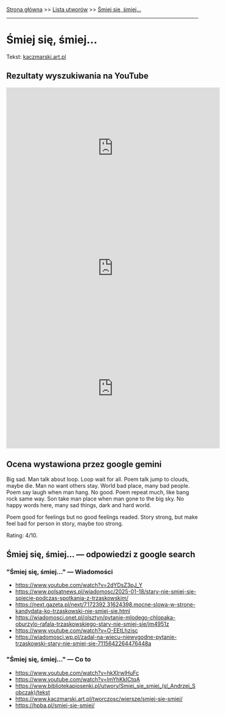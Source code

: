 [Strona główna](../index.md) >> [Lista utworów](../list.md) >> [Śmiej się, śmiej…](696.md)

---

# Śmiej się, śmiej…

Tekst: [kaczmarski.art.pl](https://www.kaczmarski.art.pl/tworczosc/wiersze/smiej-sie-smiej/)

## Rezultaty wyszukiwania na YouTube

<iframe width="560" height="315" src="https://www.youtube.com/embed/VNMvYeC9zgI?si=IdontcarewhotheIRSsendsImnotpayingtaxes" title="YouTube video player" frameborder="0" allow="accelerometer; autoplay; clipboard-write; encrypted-media; gyroscope; picture-in-picture; web-share" referrerpolicy="strict-origin-when-cross-origin" allowfullscreen></iframe>

<iframe width="560" height="315" src="https://www.youtube.com/embed/mWHm3WKGB8Y?si=IdontcarewhotheIRSsendsImnotpayingtaxes" title="YouTube video player" frameborder="0" allow="accelerometer; autoplay; clipboard-write; encrypted-media; gyroscope; picture-in-picture; web-share" referrerpolicy="strict-origin-when-cross-origin" allowfullscreen></iframe>

<iframe width="560" height="315" src="https://www.youtube.com/embed/ghm5ac5cV24?si=IdontcarewhotheIRSsendsImnotpayingtaxes" title="YouTube video player" frameborder="0" allow="accelerometer; autoplay; clipboard-write; encrypted-media; gyroscope; picture-in-picture; web-share" referrerpolicy="strict-origin-when-cross-origin" allowfullscreen></iframe>

## Ocena wystawiona przez google gemini

Big sad. Man talk about loop. Loop wait for all. Poem talk jump to clouds, maybe die. Man no want others stay. World bad place, many bad people. Poem say laugh when man hang. No good. Poem repeat much, like bang rock same way. Son take man place when man gone to the big sky.
No happy words here, many sad things, dark and hard world.

Poem good for feelings but no good feelings readed. Story strong, but make feel bad for person in story, maybe too strong.

Rating: 4/10.


## Śmiej się, śmiej… — odpowiedzi z google search

### "Śmiej się, śmiej…" — Wiadomości

- <https://www.youtube.com/watch?v=2dYDsZ3pJ_Y>
- <https://www.polsatnews.pl/wiadomosc/2025-01-18/stary-nie-smiej-sie-spiecie-podczas-spotkania-z-trzaskowskim/>
- <https://next.gazeta.pl/next/7,172392,31624398,mocne-slowa-w-strone-kandydata-ko-trzaskowski-nie-smiej-sie.html>
- <https://wiadomosci.onet.pl/olsztyn/pytanie-mlodego-chlopaka-oburzylo-rafala-trzaskowskiego-stary-nie-smiej-sie/jm4951z>
- <https://www.youtube.com/watch?v=O-EEtLhzisc>
- <https://wiadomosci.wp.pl/zadal-na-wiecu-niewygodne-pytanie-trzaskowski-stary-nie-smiej-sie-7115642264476448a>

### "Śmiej się, śmiej…" — Co to

- <https://www.youtube.com/watch?v=hkXIrwlHuFc>
- <https://www.youtube.com/watch?v=ImYhKkICtqA>
- <https://www.bibliotekapiosenki.pl/utwory/Smiej_sie_smiej_(sl_Andrzej_Sobczak)/tekst>
- <https://www.kaczmarski.art.pl/tworczosc/wiersze/smiej-sie-smiej/>
- <https://hpba.pl/smiej-sie-smiej/>

